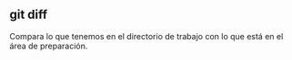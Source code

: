 ## git diff
Compara lo que tenemos en el directorio de trabajo con lo que está en el área de preparación.
